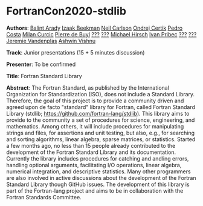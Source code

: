# FortranCon2020-stdlib

**Authors**:
[Balint Arady](https://github.com/aradi)
[Izaak Beekman](https://github.com/zbeekman)
[Neil Carlson](https://github.com/nncarlson)
[Ondrej Certik](https://github.com/certik)
[Pedro Costa](https://github.com/p-costa)
[Milan Curcic](https://github.com/milancuric)
[Pierre de Buyl](https://github.com/pdebuyl)
[???](https://github.com/fiolj)
[???](https://github.com/JHenneberg)
[Michael Hirsch](https://github.com/scivision)
[Ivan Pribec](https://github.com/ivan-pi)
[???](https://github.com/sakamoti)
[???](https://github.com/nshaffer)
[Jeremie Vandenplas](https://github.com/jvdp1)
[Ashwin Vishnu](https://github.com/ashwinvis)


**Track**: Junior presentations (15 + 5 minutes discussion)

**Presenter**: To be confirmed

**Title**: Fortran Standard Library

**Abstract**:
The Fortran Standard, as published by the International Organization for Standardization (ISO), does not include a Standard Library.
Therefore, the goal of this project is to provide a community driven and agreed upon de facto "standard" library for Fortran, called Fortran Standard Library (stdlib; https://github.com/fortran-lang/stdlib).
This library aims to provide to the community a set of procedures for science, engineering, and mathematics. Among others, it will include procedures for manipulating strings and files, for assertions and unit testing, but also, e.g., for searching and sorting algorithms, linear algebra, sparse matrices, or statistics.
Started a few months ago, no less than 15 people already contributed to the development of the Fortran Standard Library and its documentation.
Currently the library includes procedures for catching and andling errors, handling optional arguments, facilitating I/O operations, linear algebra, numerical integration, and descriptive statistics.
Many other programmers are also involved in active discussions about the development of the Fortran Standard Library though GitHub issues.
The development of this library is part of the Fortran-lang project and aims to be in collaboration with the Fortran Standards Committee.
